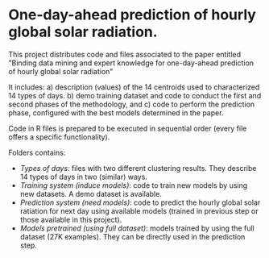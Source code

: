 # One-day-ahead prediction of hourly global solar radiation.

This project distributes code and files associated to the paper entitled "Binding data mining and expert knowledge for one-day-ahead prediction of hourly global solar radiation"

It includes:
a) description (values) of the 14 centroids used to characterized 14 types of days.
b) demo training dataset and code to conduct the first and second phases of the methodology, and 
c) code to perform the prediction phase, configured with the best models determined in the paper.

Code in R files is prepared to be executed in sequential order (every file offers a specific functionality).

Folders contains:
- *Types of days*: files with two different clustering results. They describe 14 types of days in two (similar) ways.
- *Training system (induce models)*: code to train new models by using new datasets. A demo dataset is available.
- *Prediction system (need models)*: code to predict the hourly global solar ratiation for next day using available models (trained in previous step or those available in this project).
- *Models pretrained (using full dataset)*: models trained by using the full dataset (27K examples). They can be directly used in the prediction step.
